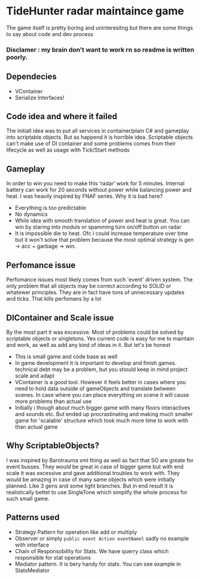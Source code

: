 # TideHunter radar maintaince game

The game itself is pretty boring and uninteresitng but there are some things to say about code and dev process  

### Disclamer : my brain don't want to work rn so readme is written poorly.

## Dependecies
- VContainer
- Serialize Interfaces!

## Code idea and where it failed
The initiall idea was to put all services in container/plain C# and gameplay into scriptable objects. But as happend it is horrible idea. Scriptable objects can't make use of DI container and some problems comes from their lifecycle as well as usage with Tick/Start methods

## Gameplay
In order to win you need to make this ‘radar’ work for 5 minutes. Internal battery can work for 20 seconds without power while balancing power and heat.
I was heavily inspired by FNAF series. Why it is bad here?
- Everything is too predictable
- No dynamics
- While idea with smooth translation of power and heat is great. You can win by staring into moduls or spamming turn on/off button on radar
- It is impossible die to heat. Ofc i could increase temperature over time but it won't solve that problem because the most optimal strategy is gen -> acc + garbage -> win.

## Perfomance issue
Perfomance issues most likely comes from such 'event' driven system. The only problem that all objects may be correct according to SOLID or whatewer principles. They are in fact have tons of unnecessary updates and ticks. That kills perfomans by a lot

## DIContainer and Scale issue
By the most part it was excessive. Most of problems could be solved by scriptable objects or singletons. Yes current code is easy for me to maintain and work, as well as add any kind of ideas in it. But let's be honest
- This is small game and code base as well
- In game development it is important to develop and finish games. technical debt may be a problem, but you should keep in mind project scale and adapt
- VContainer is a good tool. However it feels better in cases where you need to hold data outside of gameObjects and translate between scenes. In case where you can place everything on scene it will cause more problems than actual use
- Initially i though about much bigger game with many floors interactives and sounds etc. But ended up procrastinating and making much smaller game for 'scalable' structure which took much more time to work with than actual game

## Why ScriptableObjects?
I was inspired by Barotrauma xml thing as well as fact that SO are greate for event busses. They <i>would</i> be great in case of bigger game but with end scale it was excessive and gave additional troubles to work with. They would be amazing in case of many same objects which were initially planned. Like 3 gens and some light branches. But in end result it is realistically bettet to use SingleTone which simplify the whole process for such small game. 

## Patterns used
- Strategy Pattern for operation like add or multiply
- Observer or simply ``` public event Action eventNamel ``` sadly no example with interface
- Chain of Responsobility for Stats. We have querry class which responsible for stat operations
- Mediator pattern. It is bery handy for stats. You can see example in StatsMediator